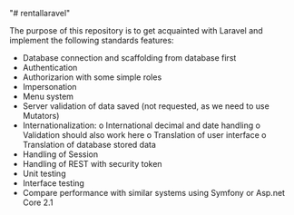 "# rentallaravel" 

The purpose of this repository is to get acquainted with Laravel and implement the following standards features:

- Database connection and scaffolding from database first
- Authentication
- Authorizarion with some simple roles
- Impersonation
- Menu system
- Server validation of data saved (not requested, as we need to use Mutators)
- Internationalization:
  o International decimal and date handling
  o Validation should also work here
  o Translation of user interface
  o Translation of database stored data
- Handling of Session
- Handling of REST with security token
- Unit testing
- Interface testing
- Compare performance with similar systems using Symfony or Asp.net Core 2.1



